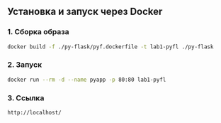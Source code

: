 ## Установка и запуск через Docker
### 1. Сборка образа

```bash
docker build -f ./py-flask/pyf.dockerfile -t lab1-pyfl ./py-flask
```
### 2. Запуск

```bash
docker run --rm -d --name pyapp -p 80:80 lab1-pyfl
```
### 3. Ссылка

```bash
http://localhost/
```
